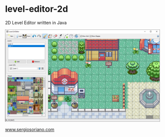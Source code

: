 # level-editor-2d
2D Level Editor written in Java

![2D Level Editor](https://raw.githubusercontent.com/sergiss/level-editor-2d/master/level-editor-2d.png)

www.sergiosoriano.com
